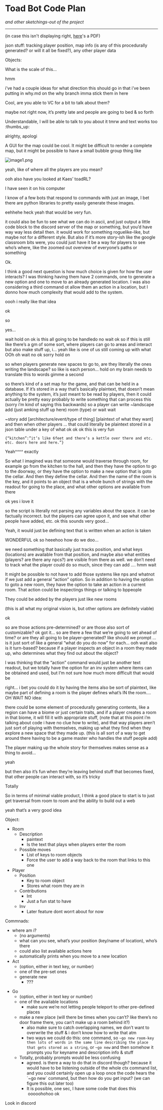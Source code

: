 # Toad Bot Code Plan
_and other sketchings-out of the project_

-----------------

(in case this isn't displaying right, [here](Toad%20Bot%20Code%20Plan.pdf)'s a PDF)

json stuff: tracking player position, map info (is any of this procedurally generated? or will it all be fixed?), any other player data

Objects:

What is the scale of this…

hmm

i’ve had a couple ideas for what direction this should go in that i’ve been putting in why.md on the why branch imma stick them in here

Cool, are you able to VC for a bit to talk about them?

maybe not right now, it’s pretty late and people are going to bed & so forth

Understandable, I will be able to talk to you about it tmrw and text works too :thumbs\_up:

alrighty, apologi

A GUI for the map could be cool. It might be difficult to render a complete map, but it might be possible to have a small bubble group thing like

![image1.png](mapsketch.png)

yeah, like of where all the players are you mean?

ooh also have you looked at Kaes’ toadRL?

I have seen it on his computer

I know of a few bots that respond to commands with just an image, I bet there are python libraries to pretty easily generate these images.

eehhehe heck yeah that would be very fun.

it could also be fun to see what we can do in ascii, and just output a little code block to the discord server of the map or something, but you’d have way way less detail then. it would work for something roguelike-like, but maybe not for a different style. But also if it’s more story-ish like the google classroom bits were, you could just have it be a way for players to see who’s where, like the zoomed out overview of everyone’s paths or something

Ok.

I think a good next question is how much choice is given for how the user interacts? I was thinking having them have 2 commands, one to generate a new option and one to move to an already generated location. I was also considering a third command ot allow them an action in a location, but I donno how much complexity that would add to the system.

oooh i really like that idea

ok

so

yes…

wait hold on ok is this all going to be handledo no wait ok so if this is still like there’s a gm of some sort, where players can go to areas and interact but also make stuff up, i… yeah like is one of us still coming up with what OOh oh wait no ok sorry hold on

so when players generate new spaces to go to, are they literally the ones writing the landscape? so like is each person… hold on my brain needs to translate this to words gimme a second

so there’s kind of a set map for the game, and that can be held in a database. If it’s stored in a way that’s basically plaintext, that doesn’t mean anything to the system, it’s just meant to be read by players, then it could actually be pretty easy probably to write something that can process this (sorry i’m kind of saying this backwards) so a player can write ~landscape add (just amking stuff up here) room (type) or wait wait

~story add \[architecture/event/type of thing\] \[plaintext of what they want\] and then when other players … that could literally be plaintext stored in a json table under a key of what ok ok ok this is very fun

`{“kitchen”:”it’s like 6feet and there’s a kettle over there and etc. etc. doors here and here.”}`

Yeah^^^^ exactly

So what I imagined was that someone would traverse through room, for example go from the kitchen to the hall, and then they have the option to go to the doorway, or they have the option to make a new option that is goto the cellar. And then they define the cellar. And then the name of the room is the key, and it points to an object that is a whole bunch of strings with the readout for going to the place, and what other options are available from there

ok yes i love it

so the script is literally not parsing any variables about the space. it can be factually incorrect. but the players can agree upon it, and see what other people have added, etc. ok this sounds very good...

Yeah, it would just be defining text that is written when an action is taken

WONDERFUL ok so heeehoo how do we doo…

we need something that basically just tracks position, and what keys (locations) are available from that position, and maybe also what entities (players? are there any npcs?) are visible from there as well. we don’t need to track what the player could do so much, since they can add …. hmm wait

It might be possible to not have to add those systems like nps and whatnot if we just add a general “action” option. So in addition to having the option to goto a new room, they have the option to take an action in a current room. That action could be inspectings things or talking to bppeople

They could be added by the players just like new rooms

(this is all what my original vision is, but other options are definitely viable)

ok

so are those actions pre-determined? or are those also sort of customizable? ok got it… so are there a few that we’re going to set ahead of time? or are they all going to be player-generated? like should we prompt … is it just sort of like a general “what do you do now” for each… ooh wait also is it turn-based? because if a player inspects an object in a room they made up, who determines what they find out about the object?

I was thinking that the “action” command would just be another text readout, but we totally have the option for an inv system where items can be obtained and used, but I’m not sure how much more difficult that would be  

right… i bet you could do it by having the items also be sort of plaintext, like maybe part of defining a room is the player defines what’s IN the room…. OH WAIT NO idea:

there could be some element of procedurally generating contents, like a region can have a biome or just certain traits, and if a player creates a room in that biome, it will fill it with appropriate stuff, (note that at this point i’m talking about code i have no clue how to write), and that way players aren’t just sort of playing with themselves, making up what they find when they explore a new space that they made up. (this is all sort of a way to get around there having to be a game master who handles the stuff people add)

The player making up the whole story for themselves makes sense as a thing to avoid...

yeah

but then also it’s fun when they’re leaving behind stuff that becomes fixed, that other people can interact with, so it’s tricky

Totally

So in terms of minimal viable product, I think a good place to start is to just get traversal from room to room and the ability to build out a web

yeah that’s a very good idea

Object:

*   Room
	*   Description
		*   paintext
		*   Is the text that plays when players enter the room
	*   Possible moves
		*   List of keys to room objects
		*   Force the user to add a way back to the room that links to this one
*   Player
	*   Position
		*   Key to room object
		*   Stores what room they are in
	*   Contributions
		*   Int
		*   Just a fun stat to have
	*   Inv
		*   Later feature dont worrt about for now


Commnads:

-   where am i?
	-   (no arguments)
	-   what can you see, what’s your position (key/name of location), who’s there
	-   could also list available actions here
	-   automatically prints when you move to a new location
-   Act
	-   (option, either in text key, or number)
	-   one of the pre-set ones
	-   generate new
		-   ???
*   Go
	*   (option, either in text key or number)
	*   one of the available locations
		*   make sure we’re not letting people teleport to other pre-defined places
	*   make a new place (will there be times when you can’t? like there’s no door frame there, you can’t make up a room behind it?)
		*   also make sure to catch overlapping names, we don’t want to overwrite the stuff & i don’t know how to write that atm
		*   two ways we could do this: one command, so `~go new room-key then lots of words in the same line describing the place that gets stored as a string`, or `~go new` and then somehow it prompts you for keyname and description info & stuff
	*   Totally, probably prompts would be less confusing
		*   agreed. is there a way to do that in discord though? because it would have to be listening outside of the whole ctx command list, and you could certainly open up a loop once the code hears the \`~go new\` command, but then how do you get input? (we can figure this out later too)
		*   It is possible, one sec, I have some code that does this  ooooohohoo ok

Look in discord


